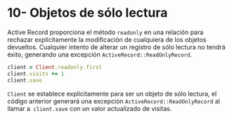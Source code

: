 # 10- Objetos de sólo lectura

Active Record proporciona el método `readonly` en una relación para rechazar explícitamente la modificación de cualquiera de los objetos devueltos. Cualquier intento de alterar un registro de sólo lectura no tendrá éxito, generando una excepción `ActiveRecord::ReadOnlyRecord`.

```ruby
client = Client.readonly.first
client.visits += 1
client.save
```

`Client` se establece explícitamente para ser un objeto de sólo lectura, el código anterior generará una excepción `ActiveRecord::ReadOnlyRecord` al llamar a` client.save` con un valor actualizado de visitas.


